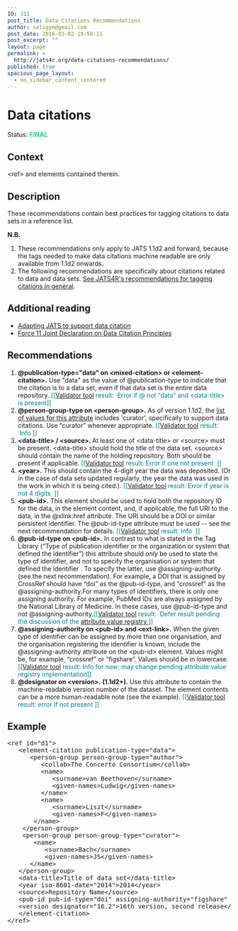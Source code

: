 ```yaml
---
ID: 311
post_title: Data Citations Recommendations
author: seligym@gmail.com
post_date: 2016-03-02 19:56:11
post_excerpt: ""
layout: page
permalink: >
  http://jats4r.org/data-citations-recommendations/
published: true
spacious_page_layout:
  - no_sidebar_content_centered
---
```

<h1 class="rec-heading">Data citations</h1>
<span class="status">Status: <strong><span style="color: #29cf84;">FINAL</span></strong></span>
<h2>Context</h2>
&lt;ref&gt; and elements contained therein.
<h2>Description</h2>
These recommendations contain best practices for tagging citations to data sets in a reference list.

<b>N.B.</b>
<ol>
	<li>These recommendations only apply to JATS 1.1d2 and forward, because the tags needed to make data citations machine readable are only available from 1.1d2 onwards.</li>
	<li>The following recommendations are specifically about citations related to data and data sets. <a href="http://jats4r.org/citations-recommendations">See JATS4R's recommendations for tagging citations in general</a>.</li>
</ol>
<h2>Additional reading</h2>
<ul>
	<li><a href="http://www.ncbi.nlm.nih.gov/books/NBK280240/">Adapting JATS to support data citation</a></li>
	<li><a href="https://www.force11.org/group/joint-declaration-data-citation-principles-final">Force 11 Joint Declaration on Data Citation Principles</a></li>
</ul>
<h2>Recommendations</h2>
<ol>
	<li><b>@publication-type="data" on &lt;mixed-citation&gt; or &lt;element-citation&gt;.</b> Use "data" as the value of @publication-type to indicate that the citation is to a data set, even if that data set is the entire data repository. <span style="color: #008080;">[[<a href="http://jats4r.org/validator/">Validator tool</a> result:  Error if @ not “data” and &lt;data-title&gt; is present]]</span></li>
	<li><b>@person-group-type on &lt;person-group&gt;.</b> As of version 1.1d2, the <a href="http://jats.nlm.nih.gov/publishing/tag-library/1.1d2/attribute/person-group-type.html">list of values for this attribute</a> includes 'curator', specifically to support data citations. Use “curator” whenever appropriate. <span style="color: #008080;">[[<a href="http://jats4r.org/validator/">Validator tool</a> result:  Info ]]</span></li>
	<li><b>&lt;data-title&gt; / &lt;source&gt;. </b>At least one of &lt;data-title&gt; or &lt;source&gt; must be present. &lt;data-title&gt; should hold the title of the data set. &lt;source&gt; should contain the name of the holding repository. Both should be present if applicable. <span style="color: #008080;">[[<a href="http://jats4r.org/validator/">Validator tool</a> result: Error if one not present  ]]</span></li>
	<li><b>&lt;year&gt;.</b> This should contain the 4-digit year the data was deposited. (Or in the case of data sets updated regularly, the year the data was used in the work in which it is being cited.). <span style="color: #008080;">[[<a href="http://jats4r.org/validator/">Validator tool</a> result: Error if year is not 4 digits  ]]</span></li>
	<li><b>&lt;pub-id&gt;.</b> This element should be used to hold both the repository ID for the data, in the element content, and, if applicable, the full URI to the data, in the @xlink:href attribute. The URI should be a DOI or similar persistent identifier. The @pub-id-type attribute must be used -- see the next recommendation for details. <span style="color: #008080;">[[<a href="http://jats4r.org/validator/">Validator tool</a> result: Info  ]]</span></li>
	<li><b>@pub-id-type on &lt;pub-id&gt;.</b>
In contrast to what is stated in the Tag Library (“Type of publication identifier or the organization or system that defined the identifier”) this attribute should <i>only</i> be used to state the type of identifier, and not to specify the organisation or system that defined the identifier . To specify the latter, use @assigning-authority (see the next recommendation). For example, a DOI that is assigned by CrossRef should have “doi” as the @pub-id-type, and “crossref” as the @assigning-authority.For many types of identifiers, there is only one assigning authority. For example, PubMed IDs are always assigned by the National Library of Medicine. In these cases, use @pub-id-type and not @assigning-authority.<span style="color: #008080;">[[<a href="http://jats4r.org/validator/">Validator tool</a> result:  Defer result pending the discussion of the <a href="https://github.com/JATS4R/JATS4R-Participant-Hub/issues/118">attribute value registry </a>]]</span></li>
	<li><b>@assigning-authority on &lt;pub-id&gt; and &lt;ext-link&gt;.</b> When the given type of identifier can be assigned by more than one organisation, and the organisation registering the identifier is known, include the @assigning-authority attribute on the &lt;pub-id&gt; element. Values might be, for example, “crossref” or “figshare”. Values should be in lowercase. <span style="color: #008080;">[[<a href="http://jats4r.org/validator/">Validator tool</a> result: Info for now; may change pending attribute value registry implementation]]</span></li>
	<li><b>@designator on &lt;version&gt;.</b> <b>(1.1d2+).</b> Use this attribute to contain the machine-readable version number of the dataset. The element contents can be a more human-readable note (see the example). <span style="color: #008080;">[[<a href="http://jats4r.org/validator/">Validator tool</a> result: error if not present ]]</span></li>
</ol>
<h2>Example</h2>
<pre>&lt;ref id="d1"&gt;
   &lt;element-citation publication-type="data"&gt;
      &lt;person-group person-group-type="author"&gt;
         &lt;collab&gt;The Concerto Consortium&lt;/collab&gt;
         &lt;name&gt;
            &lt;surname&gt;van Beethoven&lt;/surname&gt;
            &lt;given-names&gt;Ludwig&lt;/given-names&gt;
         &lt;/name&gt;
         &lt;name&gt;
            &lt;surname&gt;Liszt&lt;/surname&gt;
            &lt;given-names&gt;F&lt;/given-names&gt;
       &lt;/name&gt;
    &lt;/person-group&gt;
    &lt;person-group person-group-type="curator"&gt;
       &lt;name&gt;
          &lt;surname&gt;Bach&lt;/surname&gt;
          &lt;given-names&gt;JS&lt;/given-names&gt;
      &lt;/name&gt;
   &lt;/person-group&gt;
   &lt;data-title&gt;Title of data set&lt;/data-title&gt;
   &lt;year iso-8601-date="2014"&gt;2014&lt;/year&gt;
   &lt;source&gt;Repository Name&lt;/source&gt;
   &lt;pub-id pub-id-type="doi" assigning-authority="figshare" xlink:href="http://dx.doi.org/10.1234/1234321"&gt;10.1234/1234321&lt;/pub-id&gt;
   &lt;version designator="16.2"&gt;16th version, second release&lt;/version&gt;
   &lt;/element-citation&gt;
&lt;/ref&gt;

</pre>